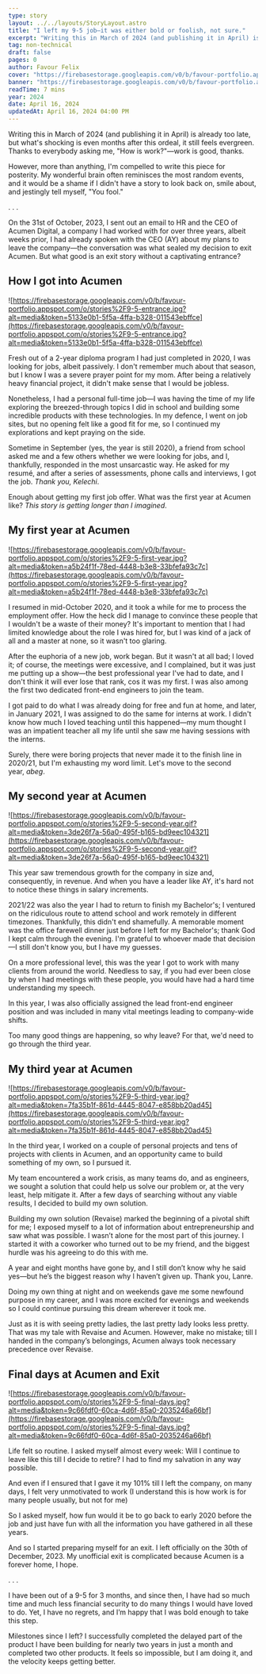 ```yaml
---
type: story
layout: ../../layouts/StoryLayout.astro
title: "I left my 9-5 job—it was either bold or foolish, not sure."
excerpt: "Writing this in March of 2024 (and publishing it in April) is already too late, but what's shocking is even months after this ordeal, it still feels evergreen."
tag: non-technical
draft: false
pages: 0
author: Favour Felix
cover: "https://firebasestorage.googleapis.com/v0/b/favour-portfolio.appspot.com/o/stories%2F9-5-cover.jpg?alt=media&token=4b678cd0-6e15-46bb-b250-70c1db7ef86c"
banner: "https://firebasestorage.googleapis.com/v0/b/favour-portfolio.appspot.com/o/stories%2F9-5-cover.jpg?alt=media&token=4b678cd0-6e15-46bb-b250-70c1db7ef86c"
readTime: 7 mins
year: 2024
date: April 16, 2024
updatedAt: April 16, 2024 04:00 PM
---
```


Writing this in March of 2024 (and publishing it in April) is already too late, but what's shocking is even months after this ordeal, it still feels evergreen. Thanks to everybody asking me, "How is work?"—work is good, thanks.

However, more than anything, I'm compelled to write this piece for posterity. My wonderful brain often reminisces the most random events, and it would be a shame if I didn't have a story to look back on, smile about, and jestingly tell myself, "You fool."

<section class="first">
. . .
</section>

On the 31st of October, 2023, I sent out an email to HR and the CEO of Acumen Digital, a company I had worked with for over three years, albeit weeks prior, I had already spoken with the CEO (AY) about my plans to leave the company—the conversation was what sealed my decision to exit Acumen. But what good is an exit story without a captivating entrance?

## How I got into Acumen

![https://firebasestorage.googleapis.com/v0/b/favour-portfolio.appspot.com/o/stories%2F9-5-entrance.jpg?alt=media&token=5133e0b1-5f5a-4ffa-b328-011543ebffce](https://firebasestorage.googleapis.com/v0/b/favour-portfolio.appspot.com/o/stories%2F9-5-entrance.jpg?alt=media&token=5133e0b1-5f5a-4ffa-b328-011543ebffce)

Fresh out of a 2-year diploma program I had just completed in 2020, I was looking for jobs, albeit passively. I don't remember much about that season, but I know I was a severe prayer point for my mom. After being a relatively heavy financial project, it didn't make sense that I would be jobless.

Nonetheless, I had a personal full-time job—I was having the time of my life exploring the breezed-through topics I did in school and building some incredible products with these technologies. In my defence, I went on job sites, but no opening felt like a good fit for me, so I continued my explorations and kept praying on the side.

Sometime in September (yes, the year is still 2020), a friend from school asked me and a few others whether we were looking for jobs, and I, thankfully, responded in the most unsarcastic way. He asked for my resumé, and after a series of assessments, phone calls and interviews, I got the job. *Thank you, Kelechi*.

Enough about getting my first job offer. What was the first year at Acumen like? *This story is getting longer than I imagined*.

## My first year at Acumen

![https://firebasestorage.googleapis.com/v0/b/favour-portfolio.appspot.com/o/stories%2F9-5-first-year.jpg?alt=media&token=a5b24f1f-78ed-4448-b3e8-33bfefa93c7c](https://firebasestorage.googleapis.com/v0/b/favour-portfolio.appspot.com/o/stories%2F9-5-first-year.jpg?alt=media&token=a5b24f1f-78ed-4448-b3e8-33bfefa93c7c)

I resumed in mid-October 2020, and it took a while for me to process the employment offer. How the heck did I manage to convince these people that I wouldn't be a waste of their money? It's important to mention that I had limited knowledge about the role I was hired for, but I was kind of a jack of all and a master at none, so it wasn't too glaring.

After the euphoria of a new job, work began. But it wasn't at all bad; I loved it; of course, the meetings were excessive, and I complained, but it was just me putting up a show—the best professional year I've had to date, and I don't think it will ever lose that rank, cos it was my first. I was also among the first two dedicated front-end engineers to join the team.

I got paid to do what I was already doing for free and fun at home, and later, in January 2021, I was assigned to do the same for interns at work. I didn't know how much I loved teaching until this happened—my mum thought I was an impatient teacher all my life until she saw me having sessions with the interns.

Surely, there were boring projects that never made it to the finish line in 2020/21, but I'm exhausting my word limit. Let's move to the second year, *abeg*.

## My second year at Acumen

![https://firebasestorage.googleapis.com/v0/b/favour-portfolio.appspot.com/o/stories%2F9-5-second-year.gif?alt=media&token=3de26f7a-56a0-495f-b165-bd9eec104321](https://firebasestorage.googleapis.com/v0/b/favour-portfolio.appspot.com/o/stories%2F9-5-second-year.gif?alt=media&token=3de26f7a-56a0-495f-b165-bd9eec104321)

This year saw tremendous growth for the company in size and, consequently, in revenue. And when you have a leader like AY, it's hard not to notice these things in salary increments.

2021/22 was also the year I had to return to finish my Bachelor's; I ventured on the ridiculous route to attend school and work remotely in different timezones. Thankfully, this didn't end shamefully. A memorable moment was the office farewell dinner just before I left for my Bachelor's; thank God I kept calm through the evening. I'm grateful to whoever made that decision—I still don't know you, but I have my guesses.

On a more professional level, this was the year I got to work with many clients from around the world. Needless to say, if you had ever been close by when I had meetings with these people, you would have had a hard time understanding my speech.

In this year, I was also officially assigned the lead front-end engineer position and was included in many vital meetings leading to company-wide shifts.

Too many good things are happening, so why leave? For that, we'd need to go through the third year.

## My third year at Acumen

![https://firebasestorage.googleapis.com/v0/b/favour-portfolio.appspot.com/o/stories%2F9-5-third-year.jpg?alt=media&token=7fa35b1f-861d-4445-8047-e858bb20ad45](https://firebasestorage.googleapis.com/v0/b/favour-portfolio.appspot.com/o/stories%2F9-5-third-year.jpg?alt=media&token=7fa35b1f-861d-4445-8047-e858bb20ad45)

In the third year, I worked on a couple of personal projects and tens of projects with clients in Acumen, and an opportunity came to build something of my own, so I pursued it.

My team encountered a work crisis, as many teams do, and as engineers, we sought a solution that could help us solve our problem or, at the very least, help mitigate it. After a few days of searching without any viable results, I decided to build my own solution.

Building my own solution (Revaise) marked the beginning of a pivotal shift for me; I exposed myself to a lot of information about entrepreneurship and saw what was possible. I wasn’t alone for the most part of this journey. I started it with a coworker who turned out to be my friend, and the biggest hurdle was his agreeing to do this with me.

A year and eight months have gone by, and I still don’t know why he said yes—but he’s the biggest reason why I haven’t given up. Thank you, Lanre.

Doing my own thing at night and on weekends gave me some newfound purpose in my career, and I was more excited for evenings and weekends so I could continue pursuing this dream wherever it took me.

Just as it is with seeing pretty ladies, the last pretty lady looks less pretty. That was my tale with Revaise and Acumen. However, make no mistake; till I handed in the company’s belongings, Acumen always took necessary precedence over Revaise.

## Final days at Acumen and Exit

![https://firebasestorage.googleapis.com/v0/b/favour-portfolio.appspot.com/o/stories%2F9-5-final-days.jpg?alt=media&token=9c66fdf0-60ca-4d6f-85a0-2035246a66bf](https://firebasestorage.googleapis.com/v0/b/favour-portfolio.appspot.com/o/stories%2F9-5-final-days.jpg?alt=media&token=9c66fdf0-60ca-4d6f-85a0-2035246a66bf)

Life felt so routine. I asked myself almost every week: Will I continue to leave like this till I decide to retire? I had to find my salvation in any way possible.

And even if I ensured that I gave it my 101% till I left the company, on many days, I felt very unmotivated to work (I understand this is how work is for many people usually, but not for me)

So I asked myself, how fun would it be to go back to early 2020 before the job and just have fun with all the information you have gathered in all these years.

And so I started preparing myself for an exit. I left officially on the 30th of December, 2023. My unofficial exit is complicated because Acumen is a forever home, I hope.

<section class="first">
. . .
</section>

I have been out of a 9-5 for 3 months, and since then, I have had so much time and much less financial security to do many things I would have loved to do. Yet, I have no regrets, and I’m happy that I was bold enough to take this step.

Milestones since I left? I successfully completed the delayed part of the product I have been building for nearly two years in just a month and completed two other products. It feels so impossible, but I am doing it, and the velocity keeps getting better.
